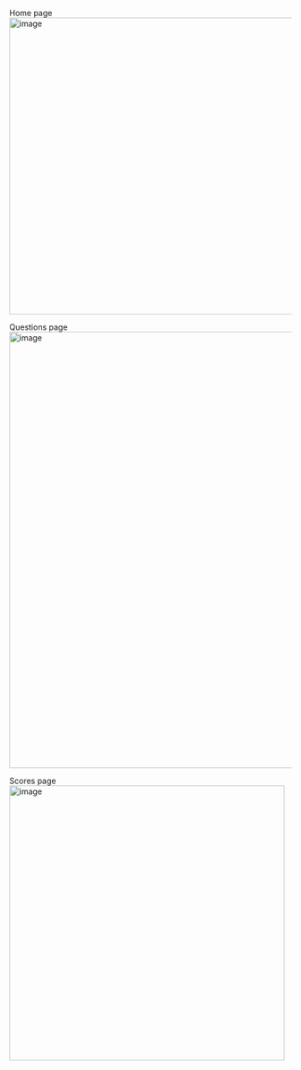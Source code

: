 Home page 
<img width="530" alt="image" src="https://github.com/user-attachments/assets/12c97a4c-58ad-4586-8c3f-1b497f648f4c">

Questions page
<img width="779" alt="image" src="https://github.com/user-attachments/assets/5c7aa0bb-a411-4ea1-a4d6-987c85d3c482">

Scores page
<img width="491" alt="image" src="https://github.com/user-attachments/assets/a91b8153-f5d8-438c-a020-55e631505a7a">

